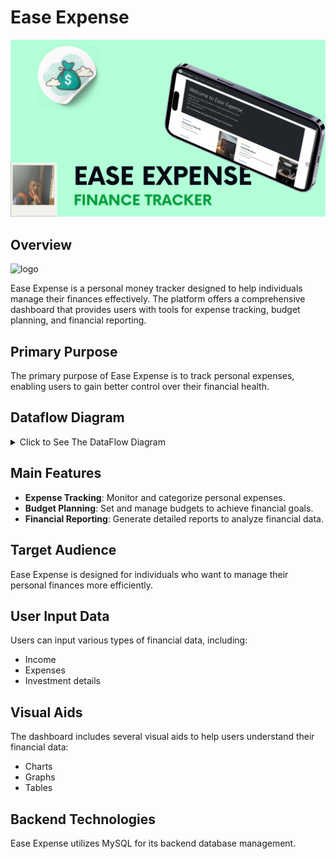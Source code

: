 # Ease Expense
<img src="https://github.com/Anish202020/Web-Development-Data/blob/main/Banner/Banner-1/7.png" alt="4" border="0">

## Overview

<img src="https://i.ibb.co/y8Mwyjn/logo.png" alt="logo" border="0">

Ease Expense is a personal money tracker designed to help individuals manage their finances effectively. The platform offers a comprehensive dashboard that provides users with tools for expense tracking, budget planning, and financial reporting.

## Primary Purpose
The primary purpose of Ease Expense is to track personal expenses, enabling users to gain better control over their financial health.

## Dataflow Diagram

<details>
  <summary>Click to See The DataFlow Diagram</summary>
<img src="https://github.com/Anish202020/Web-Development-Data/blob/main/Dataflow/ease%20expense.png">

The Above is the Dataflow Diagram of Ease Expense
</details>


## Main Features
- **Expense Tracking**: Monitor and categorize personal expenses.
- **Budget Planning**: Set and manage budgets to achieve financial goals.
- **Financial Reporting**: Generate detailed reports to analyze financial data.
## Target Audience
Ease Expense is designed for individuals who want to manage their personal finances more efficiently.

## User Input Data
Users can input various types of financial data, including:

- Income
- Expenses
- Investment details
## Visual Aids
The dashboard includes several visual aids to help users understand their financial data:

- Charts
- Graphs
- Tables
## Backend Technologies
Ease Expense utilizes MySQL for its backend database management.

